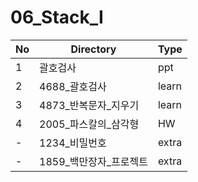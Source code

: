 # 06_Stack_I

| No | Directory | Type |
|---|---|---|
| 1 | 괄호검사 | ppt |
| 2 | 4688_괄호검사 | learn |
| 3 | 4873_반복문자_지우기 | learn |
| 4 | 2005_파스칼의_삼각형 | HW |
| - | 1234_비밀번호 | extra |
| - | 1859_백만장자_프로젝트 | extra |

